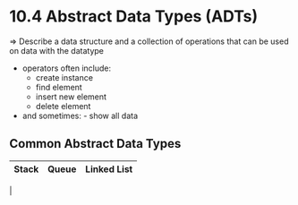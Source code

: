 # 10.4 Abstract Data Types (ADTs)

=> Describe a data structure and a collection of operations that can be used on data with the datatype

- operators often include:
    - create instance
    - find element
    - insert new element
    - delete element
- and sometimes: - show all data

## Common Abstract Data Types

| Stack | Queue | Linked List |
| :--- | :--- | :--- |
| 
